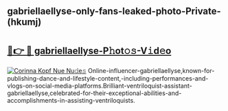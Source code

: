 ## gabriellaellyse-only-fans​-leaked-photo​-Private-(hkumj)


# <h2><a href="https://mediaupload.pro?title=gabriellaellyse&ref=git">🔗👉 🔴 gabriellaellyse-P𝚑ot𝚘𝚜-V𝚒d𝚎o</a></h2>

[![Corinna Kopf Nue Nu𝚍e𝚜](https://i.imgur.com/0qMVB7G.gif)](https://mediaupload.pro?title=gabriellaellyse&ref=git)
Online-influencer-gabriellaellyse,known-for-publishing-dance-and-lifestyle-content,-including-performances-and-vlogs-on-social-media-platforms.Brilliant-ventriloquist-assistant-gabriellaellyse,celebrated-for-their-exceptional-abilities-and-accomplishments-in-assisting-ventriloquists.  